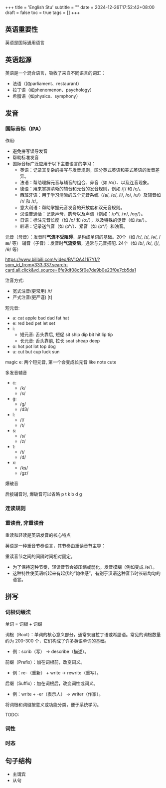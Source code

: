 +++
title = 'English Stu'
subtitle = ""
date = 2024-12-26T17:52:42+08:00
draft = false
toc = true
tags = []
+++

## 英语重要性

英语是国际通用语言

## 英语起源

英语是一个混合语言，吸收了来自不同语言的词汇：
- 法语（如parliament、restaurant）
- 拉丁语（如phenomenon、psychology）
- 希腊语（如physics、symphony）

## 发音

### 国际音标（IPA）

作用:
- 避免拼写误导发音
- 帮助标准发音
- 国际音标广泛应用于以下主要语言的学习：
  - 英语：记录其复杂的拼写与发音规则，区分英式英语和美式英语的发音差异。
  - 法语：帮助理解元音与辅音的组合、鼻音（如 /ɑ̃/）、以及连音现象。
  - 德语：用来掌握清晰的辅音和元音的发音规则，例如 /ʃ/ 和 /ç/。
  - 西班牙语：用于学习清晰的五个元音系统（/a/, /e/, /i/, /o/, /u/）及辅音如 /ɾ/ 和 /r/。
  - 意大利语：帮助掌握元音发音的开放度和双元音规则。
  - 汉语普通话：记录声母、韵母以及声调（例如：/pʰ/, /ɤ/, /ɑʊ̯/）。
  - 日语：标注元音长度（如 /o/ 和 /oː/），以及特殊的促音（如 /tɕ/）。
  - 韩语：记录送气音（如 /pʰ/）、紧音（如 /p*/）和浊音。

元音（母音）：发音时**气流不受阻碍**，是构成单词的基础。20个（如 /i:/, /ɪ/, /ə/, /æ/ 等）
辅音（子音）：发音时**气流受阻**，通常与元音搭配. 24个（如 /b/, /k/, /ʃ/, /θ/ 等）

<https://www.bilibili.com/video/BV1QA411i7Yf/?spm_id_from=333.337.search-card.all.click&vd_source=6fe9df08c5f0e7de9b0e23f0e7cb5da1>


注音方式:
- 宽式注音(更常用) /t/ 
- 严式注音(更严谨) [t]
  
短元音:

- a: cat apple bad dad fat hat
- e: red bed pet let set 
- i: 
  - 短元音: 舌头靠后, 短促 sit  ship dip bit hit lip tip
  - 长元音: 舌头靠前, 拉长 seat sheap deep
- o: hot pot lot top dog
- u: cut but cup luck sun

magic e:
两个短元音, 第一个会变成长元音
like note cute

多发音辅音

- c: 
  - /k/
  - /s/
- g:
  - /g/
  - /d3/
- l:
  - /l/
  - /t/
- s:
  - /s/
  - /z/
- t:
  - /t/
  - /d/
- x:
  - /ks/
  - /gz/


爆破音

后接辅音时, 爆破音可以省略
p t k b d g


### 连读规则

### 重读音, 非重读音

重读和轻读是英语发音的核心特点

英语是一种重音节奏语言，其节奏由重读音节主导：

重读音节之间的间隔时间相对固定。
- 为了保持这种节奏，轻读音节会被压缩或弱化，发音模糊（例如变成 /ə/）。
- 这种特性使英语听起来有起伏的“韵律感”，有别于汉语这种音节时长较均匀的语言。

## 拼写

### 词根词缀法

单词 = 词根 + 词缀

词根（Root）：单词的核心意义部分，通常来自拉丁语或希腊语。常见的词根数量约为 200-300 个，它们构成了许多英语单词的基础。
- 例：scrib（写） → describe（描述）。

前缀（Prefix）：加在词根前，改变词义。
- 例：re-（重新） + write → rewrite（重写）。

后缀（Suffix）：加在词根后，改变词性或词义。
- 例：write + -er（表示人） → writer（作家）。


将词根和词缀按意义或功能分类，便于系统学习。

TODO:

### 词性

### 时态

## 句子结构

- 主谓宾
- 从句



